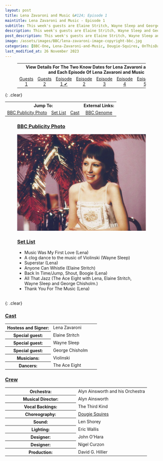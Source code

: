 ```yaml
---
layout: post
title: Lena Zavaroni and Music &#124; Episode 1
maintitle: Lena Zavaroni and Music - Episode 1
subtitle: This week's guests are Elaine Stritch, Wayne Sleep and George Chisholm
description: This week's guests are Elaine Stritch, Wayne Sleep and George Chisholm.
post_description: This week's guests are Elaine Stritch, Wayne Sleep and George Chisholm.
image: /assets/images/BBC/lena-zavaroni-image-copyright-bbc.jpg
categories: [BBC-One, Lena-Zavaroni-and-Music, Dougie-Squires, OnThisDay23May]
last_modified_at: 26 November 2023
---
```


<figure class="fig3">
<table style="text-align:center;">
<tr><th colspan="8">View Details For The Two Know Dates for Lena Zavaroni and Guests<br />and Each Episode Of Lena Zavaroni and Music</th></tr>
<tr><td style="width:12.5%;"><a href="/1979-04-01-lena-zavaroni-and-guests">Guests 1</a></td><td style="width:12.5%;"><a href="/1979-04-08-lena-zavaroni-and-guests/">Guests 2</a></td><td style="width:12.5%;"><a href="/1979-05-23-lena-zavaroni-and-music/">Episode 1 &#x2714;</a></td><td style="width:12.5%;"><a href="/1979-05-30-lena-zavaroni-and-music/">Episode 2</a></td><td style="width:12.5%;"><a href="/1979-06-06-lena-zavaroni-and-music/">Episode 3</a></td><td style="width:12.5%;"><a href="/1979-06-13-lena-zavaroni-and-music/">Episode 4</a></td><td style="width:12.5%;"><a href="/1979-06-20-lena-zavaroni-and-music/">Episode 5</a></td><td style="width:12.5%;"><a href="/1979-06-27-lena-zavaroni-and-music/">Episode 6</a></td></tr>
</table>
</figure>

{: .clear}

<table>
<tr align="center">
<th colspan="3">Jump To:</th>
<th>External Links:</th>
</tr>

<tr align="center">
<td><a href="#bbc-publicity-photo">BBC Publicity Photo</a></td>
<td><a href="#set-list">Set List</a></td>
<td><a href="#cast">Cast</a></td>
<td><a href="https://genome.ch.bbc.co.uk/schedules/bbcone/london/1979-05-23#at-19.00">BBC Genome</a></td>
</tr>
</table>

<figure class="fig1">
<figcaption>
<h3 id="bbc-publicity-photo"><a href="#bbc-publicity-photo">BBC Publicity Photo</a></h3>
</figcaption>
<a href="/assets/images/BBC/lena-zavaroni-image-copyright-bbc.jpg"><img src="/assets/images/BBC/lena-zavaroni-image-copyright-bbc.jpg" class="full-width zoom-in"></a>
</figure>

<figure class="fig2">
<figcaption>
<h3 id="set-list"><a href="#set-list">Set List</a></h3>
<ul>
<li>Music Was My First Love (Lena)</li>
<li>A clog dance to the music of Violinski (Wayne Sleep)</li>
<li>Superstar (Lena)</li>
<li>Anyone Can Whistle (Elaine Stritch)</li>
<li>Back In Time/Jump, Shout, Boogie (Lena)</li>
<li>All That Jazz (The Ace Eight with Lena, Elaine Stritch, Wayne Sleep and George Chisholm.)</li>
<li>Thank You For The Music (Lena)</li>
</ul>
</figcaption>
</figure>

<br />{: .clear}

### [Cast](#cast)
<table>
<tr><th style="width:50%;">Hostess and Signer:</th><td style="width:50%;">Lena Zavaroni</td></tr>
<tr><th>Special guest:</th><td>Elaine Stritch</td></tr>
<tr><th>Special guest:</th><td>Wayne Sleep</td></tr>
<tr><th>Special guest:</th><td>George Chisholm</td></tr>
<tr><th>Musicians:</th><td>Violinski</td></tr>
<tr><th>Dancers:</th><td>The Ace Eight</td></tr>
</table>

### [Crew](#crew)
<table>
<tr><th style="width:50%;">Orchestra:</th><td style="width:50%;">Alyn Ainsworth and his Orchestra</td></tr>
<tr><th>Musical Director:</th><td>Alyn Ainsworth</td></tr>
<tr><th>Vocal Backings:</th><td>The Third Kind</td></tr>
<tr><th>Choreography:</th><td><a href="/year/1932-dougie-squires">Dougie Squires</a></td></tr>
<tr><th>Sound:</th><td>Len Shorey</td></tr>
<tr><th>Lighting:</th><td>Eric Wallis</td></tr>
<tr><th>Designer:</th><td>John O'Hara</td></tr>
<tr><th>Designer:</th><td>Nigel Curzon</td></tr>
<tr><th>Production:</th><td>David G. Hillier</td></tr>
</table>

